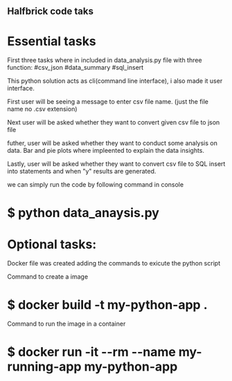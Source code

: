 ## Halfbrick code taks

# Essential tasks

First three tasks where in included in data_analysis.py file with three function:
#csv_json
#data_summary 
#sql_insert

This python solution acts as cli(command line interface), i also made it user interface.

First user will be seeing a message to enter csv file name. (just the file name no .csv extension)

Next user will be asked whether they want to convert given csv file to json file

futher, user will be asked whether they want to conduct some analysis on data. Bar and pie plots where impleented to explain the data insights.

Lastly, user will be asked whether they want to convert csv file to SQL insert into statements and when "y" results are generated.

we can simply run the code by following command in console
# $ python data_anaysis.py

# Optional tasks:

Docker file was created adding the commands to exicute the python script

Command to create a image 
# $ docker build -t my-python-app .

Command to run the image in a container
# $ docker run -it --rm --name my-running-app my-python-app


